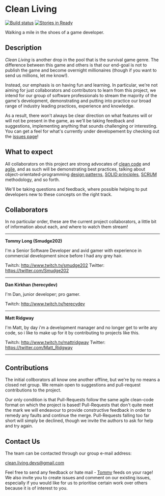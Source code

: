 # Clean Living

[![Build status](https://ci.appveyor.com/api/projects/status/2wwrvmewlqjrdvkq?svg=true)](https://ci.appveyor.com/project/Smudge202/clean-living)
[![Stories in Ready](https://badge.waffle.io/smudge202/clean-living.png?label=ready&title=Ready)](http://waffle.io/smudge202/clean-living)

Walking a mile in the shoes of a game developer.

## Description

_Clean Living_ is another drop in the pool that is the survival game genre. The difference between this game and others is that our end-goal is not to publish the game and become overnight millionaires (though if you want to send us millions, let me know!).

Instead, our emphasis is on having fun and learning. In particular, we're not aiming for just collaborators and contributors to learn from this project, we intend for our group of software professionals to stream the majority of the game's development, demonstrating and putting into practice our broad range of industry leading practices, experience and knowledge.

As a result, there won't always be clear direction on what features will or will not be present in the game, as we'll be taking feedback and suggestions, implementing anything that sounds challenging or interesting.  You can get a feel for what's currently under developement by checking out the [issues page]!

## What to expect

All collaborators on this project are strong advocates of [clean code] and [agile], and as such will be demonstrating best practices, talking about object-orientated-programming [design patterns], [SOLID principles], [SCRUM] methodology, and so forth.

We'll be taking questions and feedback, where possible helping to put developers new to these concepts on the right track.

## Collaborators

In no particular order, these are the current project collaborators, a little bit of information about each, and where to watch them stream!

---------

**Tommy Long (Smudge202)**

I'm a Senior Software Developer and avid gamer with experience in commercial development since before I had any grey hair.

Twitch: http://www.twitch.tv/smudge202
Twitter: https://twitter.com/Smudge202

---------

**Dan Kirkhan (herecydev)**

I'm Dan, junior developer; pro gamer.

Twitch: http://www.twitch.tv/herecydev

---------

**Matt Ridgway**

I'm Matt, by day i'm a development manager and no longer get to write any code, so i like to make up for it by contributing to projects like this.

Twitch: http://www.twitch.tv/mattridgway
Twitter: https://twitter.com/Matt_Ridgway

---------

## Contributions

The initial collborators all know one another offline, but we're by no means a closed net group. We remain open to suggestions and pull-request contributions to the project.

Our only condition is that Pull-Requests follow the same agile clean-code format on which the project is based!  Pull-Requests that don't quite meet the mark we will endeavour to provide constructive feedback in order to remedy any faults and continue the merge.  Pull-Requests falling too far short will simply be declined, though we invite the authors to ask for help and try again.

## Contact Us

The team can be contacted through our group e-mail address:

clean.living.devs@gmail.com

Feel free to send any feedback or hate mail - [Tommy] feeds on your rage! We also invite you to create issues and comment on our existing issues, especially if you would like for us to prioritise certain work over others because it is of interest to you.

  [issues page]: https://waffle.io/smudge202/clean-living
  [clean code]: http://www.amazon.co.uk/Clean-Code-Handbook-Software-Craftsmanship/dp/0132350882
  [agile]: http://en.wikipedia.org/wiki/Agile_software_development
  [design patterns]: http://www.oodesign.com
  [SOLID principles]: http://en.wikipedia.org/wiki/SOLID_%28object-oriented_design%29
  [SCRUM]: http://en.wikipedia.org/wiki/Scrum_%28software_development%29
  [Tommy]: https://github.com/Smudge202
